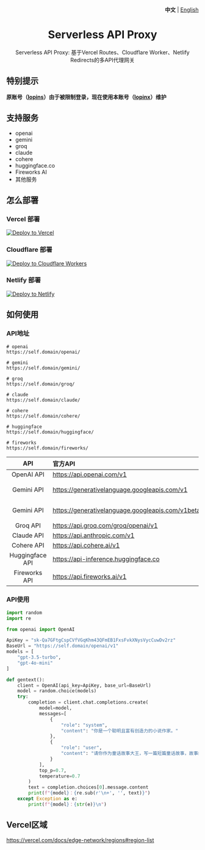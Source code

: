 <div align="right">
   <strong>中文</strong> | <a href="README.md">English</a>
</div>
<div align="center">
<h1>Serverless API Proxy</h1>
<p>Serverless API Proxy: 基于Vercel Routes、Cloudflare Worker、Netlify Redirects的多API代理网关</p>
</div>

## 特别提示

**原账号（[lopins](https://github.com/lopins)）由于被限制登录，现在使用本账号（[lopinx](https://github.com/lopinx)）维护**

## 支持服务

- openai
- gemini
- groq
- claude
- cohere
- huggingface.co
- Fireworks AI
- 其他服务

## 怎么部署

### Vercel 部署

[![Deploy to Vercel](https://vercel.com/button)](https://vercel.com/new/clone?repository-url=https://github.com/lopins/serverless-api-proxy)

### Cloudflare 部署

[![Deploy to Cloudflare Workers](https://deploy.workers.cloudflare.com/button)](https://deploy.workers.cloudflare.com/?url=https://github.com/lopins/serverless-api-proxy)

### Netlify 部署

[![Deploy to Netlify](https://www.netlify.com/img/deploy/button.svg)](https://app.netlify.com/start/deploy?repository=https://github.com/lopins/serverless-api-proxy)

## 如何使用

### API地址

```
# openai
https://self.domain/openai/

# gemini
https://self.domain/gemini/

# groq
https://self.domain/groq/

# claude
https://self.domain/claude/

# cohere
https://self.domain/cohere/

# huggingface
https://self.domain/huggingface/

# fireworks
https://self.domain/fireworks/
```

| API | 官方API | 代理API | API使用 |
| :---: | :--- | :--- | :--- |
| OpenAI API | <https://api.openai.com/v1> | `/openai/v1` | `/openai/v1/chat/completions` |
| Gemini API | <https://generativelanguage.googleapis.com/v1> | `/gemini/v1` | `/gemini/v1/models/gemini-pro:generateContent?key=AIzaSyBbBDDvGwJqKjsmE6CpNheqmzp30bz9saI` |
| Gemini API | <https://generativelanguage.googleapis.com/v1beta> | `/gemini/v1beta` | `/gemini/v1beta/models/gemini-pro:generateContent?key=AIzaSyBbBDDvGwJqKjsmE6CpNheqmzp30bz9saI` |
| Groq API | <https://api.groq.com/groq/openai/v1> | `/groq/openai/v1` | `/groq/openai/v1/chat/completions` |
| Claude API | <https://api.anthropic.com/v1> | `/claude/v1` | `/claude/v1/completions` |
| Cohere API | <https://api.cohere.ai/v1> | `/cohere/v1` | `/cohere/v1/chat/completions` |
| Huggingface API | <https://api-inference.huggingface.co> | `/huggingface` | `/huggingface/models/meta-llama/Llama-3.1-70B-Instruct/v1/chat/completions` |
| Fireworks API | <https://api.fireworks.ai/v1> | `/fireworks/v1` | `/fireworks/v1/chat/completions` |

### API使用

``` python
import random
import re

from openai import OpenAI

ApiKey = "sk-Qa7GFtgCspCVfVGqKhm43QFmEB1FxsFvkXNysVycCuwDv2rz"
BaseUrl = "https://self.domain/openai/v1"
models = [
    "gpt-3.5-turbo",
    "gpt-4o-mini"
]

def gentext():
    client = OpenAI(api_key=ApiKey, base_url=BaseUrl)
    model = random.choice(models)
    try:
        completion = client.chat.completions.create(
            model=model,
            messages=[
                {
                    "role": "system",
                    "content": "你是一个聪明且富有创造力的小说作家。"
                },
                {
                    "role": "user",
                    "content": "请你作为童话故事大王，写一篇短篇童话故事，故事的主题是要永远保持一颗善良的心，要能够激发儿童的学习兴趣和想象力，同时也能够帮助儿童更好地理解和接受故事中所蕴含的道理和价值观。只输出故事内容不需要标题和其他。"
                }
            ],
            top_p=0.7,
            temperature=0.7
        )
        text = completion.choices[0].message.content
        print(f"{model}：{re.sub(r'\n+', '', text)}")
    except Exception as e:
        print(f"{model}：{str(e)}\n")
```

## Vercel区域

https://vercel.com/docs/edge-network/regions#region-list